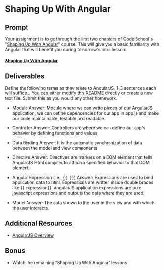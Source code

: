 # Shaping Up With Angular

## Prompt

Your assignment is to go through the first two chapters of Code School's "[Shaping Up With Angular](https://www.codeschool.com/courses/shaping-up-with-angular-js)" course. This will give you a basic familiarity with Angular that will benefit you during tomorrow's intro lesson.

#### [Shaping Up With Angular](https://www.codeschool.com/courses/shaping-up-with-angular-js)

## Deliverables

Define the following terms as they relate to AngularJS. 1-3 sentences each will suffice... You can either modify this README directly or create a new text file. Submit this as you would any other homework.

* Module
Answer: Module where we can write pieces of our AngularJS application, we can define dependencies for our app in app.js and make our code maintainable, testable and readable.

* Controller
Answer: Controllers are where we can define our app's behavior by defining functions and values.

* Data Binding
Answer: It is the automatic synchronization of data between the model and view components

* Directive
Answer: Directives are markers on a DOM element that tells AngularJS Html compiler to attach a specified behavior to that DOM element.

* Angular Expression (i.e., `{{ }}`)
Answer: Expressions are used to bind application data to html. Expressions are written inside double braces like {{ expression}}. AngularJS application expressions are pure javascript expressions and outputs the data where they are used.

* Model
Answer: The data shown to the user in the view and with which the user interacts.

## Additional Resources

* [AngularJS Overview](https://www.tutorialspoint.com/angularjs/angularjs_overview.htm)

## Bonus

* Watch the remaining "Shaping Up With Angular" lessons
